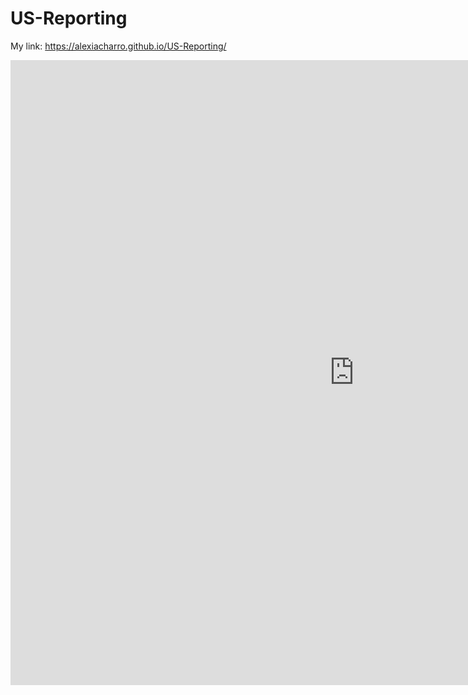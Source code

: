 # US-Reporting
My link: https://alexiacharro.github.io/US-Reporting/

<iframe seamless frameborder="0" src="https://public.tableau.com/views/2020Report_15961319356040/Dashboard1?:language=es&:display_count=y&:showVizHome=no" width = '1100' height = '1000'></iframe>
